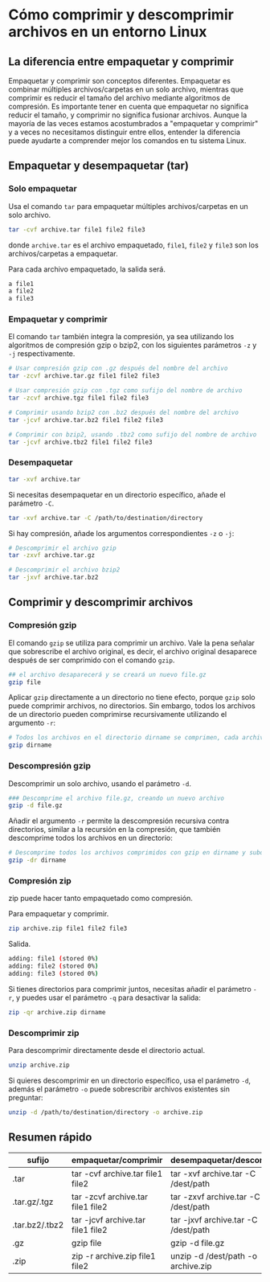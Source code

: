 # Cómo comprimir y descomprimir archivos en un entorno Linux

## La diferencia entre empaquetar y comprimir

Empaquetar y comprimir son conceptos diferentes. Empaquetar es combinar múltiples archivos/carpetas en un solo archivo, mientras que comprimir es reducir el tamaño del archivo mediante algoritmos de compresión. Es importante tener en cuenta que empaquetar no significa reducir el tamaño, y comprimir no significa fusionar archivos. Aunque la mayoría de las veces estamos acostumbrados a "empaquetar y comprimir" y a veces no necesitamos distinguir entre ellos, entender la diferencia puede ayudarte a comprender mejor los comandos en tu sistema Linux.

## Empaquetar y desempaquetar (tar)

### Solo empaquetar

Usa el comando `tar` para empaquetar múltiples archivos/carpetas en un solo archivo.

```sh
tar -cvf archive.tar file1 file2 file3
```

donde `archive.tar` es el archivo empaquetado, `file1`, `file2` y `file3` son los archivos/carpetas a empaquetar.

Para cada archivo empaquetado, la salida será.

```sh
a file1
a file2
a file3
```

### Empaquetar y comprimir

El comando `tar` también integra la compresión, ya sea utilizando los algoritmos de compresión gzip o bzip2, con los siguientes parámetros `-z` y `-j` respectivamente.

```sh
# Usar compresión gzip con .gz después del nombre del archivo
tar -zcvf archive.tar.gz file1 file2 file3

# Usar compresión gzip con .tgz como sufijo del nombre de archivo
tar -zcvf archive.tgz file1 file2 file3

# Comprimir usando bzip2 con .bz2 después del nombre del archivo
tar -jcvf archive.tar.bz2 file1 file2 file3

# Comprimir con bzip2, usando .tbz2 como sufijo del nombre de archivo
tar -jcvf archive.tbz2 file1 file2 file3
```

### Desempaquetar

```sh
tar -xvf archive.tar
```

Si necesitas desempaquetar en un directorio específico, añade el parámetro `-C`.

```sh
tar -xvf archive.tar -C /path/to/destination/directory
```

Si hay compresión, añade los argumentos correspondientes `-z` o `-j`:

```sh
# Descomprimir el archivo gzip
tar -zxvf archive.tar.gz

# Descomprimir el archivo bzip2
tar -jxvf archive.tar.bz2
```

## Comprimir y descomprimir archivos

### Compresión gzip

El comando `gzip` se utiliza para comprimir un archivo. Vale la pena señalar que sobrescribe el archivo original, es decir, el archivo original desaparece después de ser comprimido con el comando `gzip`.

```sh
## el archivo desaparecerá y se creará un nuevo file.gz
gzip file
```

Aplicar `gzip` directamente a un directorio no tiene efecto, porque `gzip` solo puede comprimir archivos, no directorios. Sin embargo, todos los archivos de un directorio pueden comprimirse recursivamente utilizando el argumento `-r`:

```sh
# Todos los archivos en el directorio dirname se comprimen, cada archivo genera un archivo .gz correspondiente, y el archivo original desaparece
gzip dirname
```

### Descompresión gzip

Descomprimir un solo archivo, usando el parámetro `-d`.

```sh
### Descomprime el archivo file.gz, creando un nuevo archivo
gzip -d file.gz
```

Añadir el argumento `-r` permite la descompresión recursiva contra directorios, similar a la recursión en la compresión, que también descomprime todos los archivos en un directorio:

```sh
# Descomprime todos los archivos comprimidos con gzip en dirname y subdirectorios
gzip -dr dirname
```

### Compresión zip

zip puede hacer tanto empaquetado como compresión.

Para empaquetar y comprimir.

```sh
zip archive.zip file1 file2 file3
```

Salida.

```sh
adding: file1 (stored 0%)
adding: file2 (stored 0%)
adding: file3 (stored 0%)
```

Si tienes directorios para comprimir juntos, necesitas añadir el parámetro `-r`, y puedes usar el parámetro `-q` para desactivar la salida:

```sh
zip -qr archive.zip dirname
```

### Descomprimir zip

Para descomprimir directamente desde el directorio actual.

```sh
unzip archive.zip
```

Si quieres descomprimir en un directorio específico, usa el parámetro `-d`, además el parámetro `-o` puede sobrescribir archivos existentes sin preguntar:

```sh
unzip -d /path/to/destination/directory -o archive.zip
```

## Resumen rápido

| sufijo | empaquetar/comprimir | desempaquetar/descomprimir |
| ---- | ------- | --------- |
| .tar | tar -cvf archive.tar file1 file2 | tar -xvf archive.tar -C /dest/path |
| .tar.gz/.tgz | tar -zcvf archive.tar file1 file2 | tar -zxvf archive.tar -C /dest/path |
| .tar.bz2/.tbz2 | tar -jcvf archive.tar file1 file2 | tar -jxvf archive.tar -C /dest/path |
| .gz | gzip file | gzip -d file.gz |
| .zip | zip -r archive.zip file1 file2 | unzip -d /dest/path -o archive.zip |